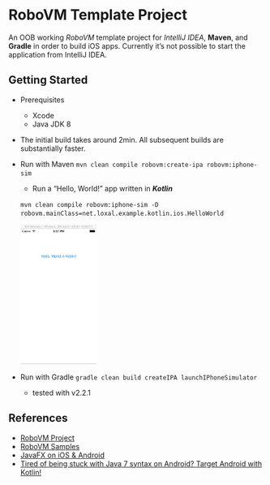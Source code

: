 # RoboVM Template Project
An OOB working *RoboVM* template project for *IntelliJ IDEA*, **Maven**, and **Gradle** in order to build iOS apps.
Currently it’s not possible to start the application from IntelliJ IDEA.

## Getting Started
* Prerequisites
	* Xcode
	* Java JDK 8

* The initial build takes around 2min.
	All subsequent builds are substantially faster.

* Run with Maven 
	`mvn clean compile robovm:create-ipa robovm:iphone-sim`
	
	* Run a “Hello, World!” app written in ***Kotlin***
	
	`mvn clean compile robovm:iphone-sim -D robovm.mainClass=net.loxal.example.kotlin.ios.HelloWorld`

	<img src="hello-world-ios-robovm-kotlin.png" alt="“Hello, World!” in Kotlin" title="“Hello, World!” in Kotlin"
	width="150" height="276">


* Run with Gradle `gradle clean build createIPA launchIPhoneSimulator`
	* tested with v2.2.1

## References

* [RoboVM Project](http://www.robovm.com)
* [RoboVM Samples](https://github.com/robovm/robovm-samples)
* [JavaFX on iOS & Android](http://javafxports.org)
* [Tired of being stuck with Java 7 syntax on Android? Target Android with Kotlin!](http://kotlinlang.org)
